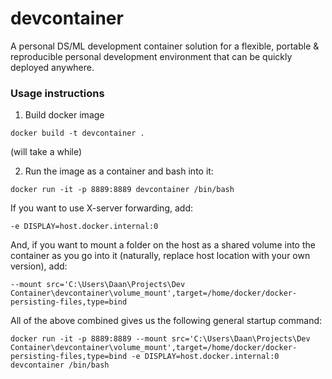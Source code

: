 # devcontainer
A personal DS/ML development container solution for a flexible, portable &amp; reproducible personal development environment that can be quickly deployed anywhere.

### Usage instructions

1. Build docker image 
```
docker build -t devcontainer . 
```
(will take a while)

2. Run the image as a container and bash into it: 
```
docker run -it -p 8889:8889 devcontainer /bin/bash
```

If you want to use X-server forwarding, add:
```
-e DISPLAY=host.docker.internal:0
```

And, if you want to mount a folder on the host as a shared volume into the container as you go into it (naturally, replace host location with your own version), add:
```
--mount src='C:\Users\Daan\Projects\Dev Container\devcontainer\volume_mount',target=/home/docker/docker-persisting-files,type=bind
```

All of the above combined gives us the following general startup command:
```
docker run -it -p 8889:8889 --mount src='C:\Users\Daan\Projects\Dev Container\devcontainer\volume_mount',target=/home/docker/docker-persisting-files,type=bind -e DISPLAY=host.docker.internal:0 devcontainer /bin/bash
```